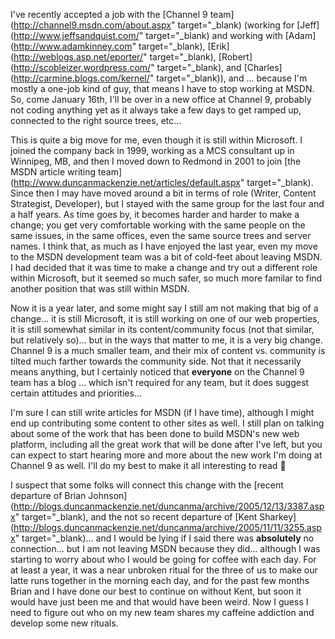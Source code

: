I've recently accepted a job with the [Channel 9 team](http://channel9.msdn.com/about.aspx" target="_blank) (working for [Jeff](http://www.jeffsandquist.com/" target="_blank) and working with [Adam](http://www.adamkinney.com" target="_blank), [Erik](http://weblogs.asp.net/eporter/" target="_blank), [Robert](http://scobleizer.wordpress.com/" target="_blank), and [Charles](http://carmine.blogs.com/kernel/" target="_blank)), and ... because I'm mostly a one-job kind of guy, that means I have to stop working at MSDN. So, come January 16th, I'll be over in a new office at Channel 9, probably not coding anything yet as it always take a few days to get ramped up, connected to the right source trees, etc...

This is quite a big move for me, even though it is still within Microsoft. I joined the company back in 1999, working as a MCS consultant up in Winnipeg, MB, and then I moved down to Redmond in 2001 to join [the MSDN article writing team](http://www.duncanmackenzie.net/articles/default.aspx" target="_blank). Since then I may have moved around a bit in terms of role (Writer, Content Strategist, Developer), but I stayed with the same group for the last four and a half years. As time goes by, it becomes harder and harder to make a change; you get very comfortable working with the same people on the same issues, in the same offices, even the same source trees and server names. I think that, as much as I have enjoyed the last year, even my move to the MSDN development team was a bit of cold-feet about leaving MSDN. I had decided that it was time to make a change and try out a different role within Microsoft, but it seemed so much safer, so much more familar to find another position that was still within MSDN.

Now it is a year later, and some might say I still am not making that big of a change... it is still Microsoft, it is still working on one of our web properties, it is still somewhat similar in its content/community focus (not that similar, but relatively so)... but in the ways that matter to me, it is a very big change. Channel 9 is a much smaller team, and their mix of content vs. community is tilted much farther towards the community side. Not that it necessarily means anything, but I certainly noticed that **everyone** on the Channel 9 team has a blog ... which isn't required for any team, but it does suggest certain attitudes and priorities...

I'm sure I can still write articles for MSDN (if I have time), although I might end up contributing some content to other sites as well. I still plan on talking about some of the work that has been done to build MSDN's new web platform, including all the great work that will be done after I've left, but you can expect to start hearing more and more about the new work I'm doing at Channel 9 as well. I'll do my best to make it all interesting to read 🙂

I suspect that some folks will connect this change with the [recent departure of Brian Johnson](http://blogs.duncanmackenzie.net/duncanma/archive/2005/12/13/3387.aspx" target="_blank), and the not so recent departure of [Kent Sharkey](http://blogs.duncanmackenzie.net/duncanma/archive/2005/11/11/3255.aspx" target="_blank)... and I would be lying if I said there was **absolutely** no connection... but I am not leaving MSDN because they did... although I was starting to worry about who I would be going for coffee with each day. For at least a year, it was a near unbroken ritual for the three of us to make our latte runs together in the morning each day, and for the past few months Brian and I have done our best to continue on without Kent, but soon it would have just been me and that would have been weird. Now I guess I need to figure out who on my new team shares my caffeine addiction and develop some new rituals.